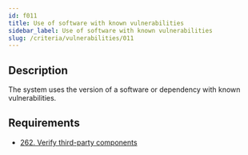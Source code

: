 ```yaml
---
id: f011
title: Use of software with known vulnerabilities
sidebar_label: Use of software with known vulnerabilities
slug: /criteria/vulnerabilities/011
---
```


## Description

The system uses the version of a software
or dependency with known vulnerabilities.

## Requirements

- [262. Verify third-party components](/criteria/requirements/services/262)
